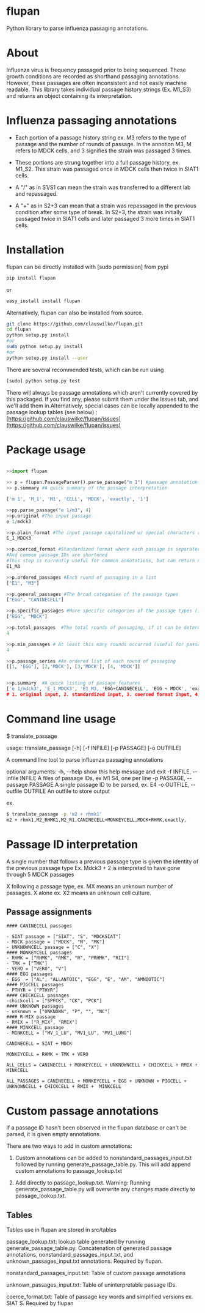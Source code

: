 flupan
=========
Python library to parse influenza passaging annotations.

# About
Influenza virus is frequency passaged prior to being sequenced. These growth conditions are recorded as shorthand passaging annotations. However, these passages are often inconsistent and not easily machine readable. This library takes individual passage history strings (Ex. M1_S3) and returns an object containing its interpretation. 

# Influenza passaging annotations 

 - Each portion of a passage history string ex. M3 refers to the type of passage and the number of rounds of passage. In the annotion M3, M refers to MDCK cells, and 3 signifies the strain was passaged 3 times. 

 - These portions are strung together into a full passage history, ex. M1_S2. This strain was passaged once in MDCK cells then twice in SIAT1 cells.  
 
 - A "/" as in S1/S1 can mean the strain was transferred to a different lab and repassaged. 

 - A "+" as in S2+3 can mean that a strain was repassaged in the previous condition after some type of break. In S2+3, the strain was initially passaged twice in SIAT1 cells and later passaged 3 more times in SIAT1 cells.



# Installation
flupan can be directly installed with [sudo permission] from pypi

```bash
pip install flupan 
```

or 

```bash
easy_install install flupan
```
Alternatively, flupan can also be installed from source. 

```bash
git clone https://github.com/clauswilke/flupan.git
cd flupan
python setup.py install
#or 
sudo python setup.py install
#or 
python setup.py install --user   
```

There are several recommended tests, which can be run using
```bash
[sudo] python setup.py test
```

There will always be passage annotations which aren't currently covered by this packaged. If you find any, please submit them under the Issues tab, and we'll add them in.Alternatively, special cases can be locally appended to the passage lookup tables (see below) : [https://github.com/clauswilke/flupan/issues](https://github.com/clauswilke/flupan/issues)


# Package usage

```python

>>import flupan

>> p = flupan.PassageParser().parse_passage("m 1") #passage annotation to be parsed
>> p.summary #A quick summary of the passage interpretation

['m 1', 'M_1', 'M1', 'CELL', 'MDCK', 'exactly', '1']

>>pp.parse_passage("e 1/m3", 4)
>>p.original #The input passage
e 1/mdck3 

>>p.plain_format #The input passage capitalized w/ special characters removed 
E_1_MDCK3

>>p.coerced_format #Standardized format where each passage is separated by an underscore
#And common passage IDs are shortened
#This step is currently useful for common annotations, but can return nonsense for parse uncommon or weirdly formatted passages
E1_M3

>>p.ordered_passages #Each round of passaging in a list
["E1", "M3"]

>>p.general_passages #The broad categories of the passage types
["EGG", "CANINECELL"]

>>p.specific_passages #More specific categories of the passage types (if known)
["EGG", "MDCK"]

>>p.total_passages  #The total rounds of passaging, if it can be determined
4

>>p.min_passages # At least this many rounds occurred (useful for passage IDs without numbers of rounds annotated)
4

>>p.passage_series #An ordered list of each round of passaging
[[1, 'EGG'], [2,'MDCK'], [3,'MDCK'], [4, 'MDCK']]


>>p.summary  #A quick listing of passage features
['e 1/mdck3', 'E_1_MDCK3', 'E1_M3, 'EGG+CANINECELL', 'EGG + MDCK', 'exactly', '4']
# 1. original input, 2. standardized input, 3. coerced format input, 4. general passage type(s), 5. specific passage type(s), 6. qualifier for number of passages, 7. number of passages


```

# Command line usage

$ translate_passage  

usage: translate_passage [-h] [-f INFILE] [-p PASSAGE] [-o OUTFILE]

A command line tool to parse influenza passaging annotations

optional arguments:
  -h, --help            show this help message and exit
  -f INFILE, --infile INFILE
                        A files of passage IDs, ex M1 S4, one per line
  -p PASSAGE, --passage PASSAGE
                        A single passage ID to be parsed, ex. E4
  -o OUTFILE, --outfile OUTFILE
                        An outfile to store output

ex.
```bash
$ translate_passage -p 'm2 + rhmk1'
m2 + rhmk1,M2_RHMK1,M2_R1,CANINECELL+MONKEYCELL,MDCK+RHMK,exactly,


```

# Passage ID interpretation

A single number that follows a previous passage type is given the identity of the previous passage type
Ex. Mdck3 + 2 is interpreted to have gone through 5 MDCK passages


X following a passage type, ex. MX means an unknown number of passages. X alone ex. X2 means an unknown cell culture. 

## Passage assignments


    #### CANINECELL passages
         
    - SIAT passage = ["SIAT", "S", "MDCKSIAT"] 
    - MDCK passage = ["MDCK", "M", "MK"]
    - UNKNOWNCELL passage = ["C", "X"]
    #### MONKEYCELL passages
    - RHMK = ["RHMK", "RMK", "R", "PRHMK", "RII"]
    - TMK = ["TMK"]
    - VERO = ["VERO", "V"]
    #### EGG passages
    - EGG  = ["AL", "ALLANTOIC", "EGG", "E", "AM", "AMNIOTIC"]
    #### PIGCELL passages
    - PTHYR = ["PTHYR"]
    #### CHICKCELL passages
    -chickcell = ["SPFCK", "CK", "PCK"]
    #### UNKNOWN passages
    - unknown = ["UNKNOWN", "P", "", "NC"]
    #### R-MIX passage
    - RMIX = ["R_MIX", "RMIX"]
    #### MINKCELL passage
    - MINKCELL = ["MV_1_LU", "MV1_LU", "MV1_LUNG"]

    CANINECELL = SIAT + MDCK

    MONKEYCELL = RHMK + TMK + VERO

    ALL_CELLS = CANINECELL + MONKEYCELL + UNKNOWNCELL + CHICKCELL + RMIX + MINKCELL

    ALL_PASSAGES = CANINECELL + MONKEYCELL + EGG + UNKNOWN + PIGCELL + UNKNOWNCELL + CHICKCELL + RMIX +  MINKCELL

# Custom passage annotations

If a passage ID hasn't been observed in the flupan database or can't be parsed, it is given empty annotations. 

There are two ways to add in custom annotations:

 1. Custom annotations can be added to nonstandard_passages_input.txt followed by running generate_passage_table.py. This will add append custom annotations to passage_lookup.txt 

 2. Add directly to passage_lookup.txt. Warning: Running generate_passage_table.py will overwrite any changes made directly to passage_lookup.txt.  


## Tables
Tables use in flupan are stored in src/tables

passage_lookup.txt: lookup table generated by running generate_passage_table.py. Concatenation of generated passage annotations, nonstandard_passages_input.txt, and unknown_passages_input.txt annotations. Required by flupan. 

nonstandard_passages_input.txt: Table of custom passage annotations

unknown_passages_input.txt: Table of uninterpretable passage IDs.

coerce_format.txt: Table of passage key words and simplified versions ex. SIAT S. Required by flupan











